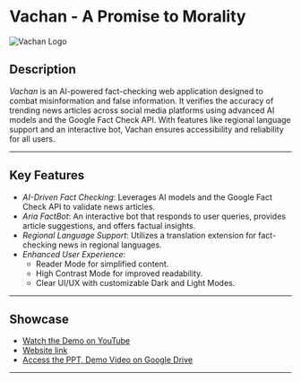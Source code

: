 # Vachan - A Promise to Morality

![Vachan Logo](https://pplx-res.cloudinary.com/image/upload/v1741530815/user_uploads/vaFaoCPkzLeSSgE/vachan_logo-removebg-preview.jpg)

## Description
*Vachan* is an AI-powered fact-checking web application designed to combat misinformation and false information. It verifies the accuracy of trending news articles across social media platforms using advanced AI models and the Google Fact Check API. With features like regional language support and an interactive bot, Vachan ensures accessibility and reliability for all users.

---

## Key Features

- *AI-Driven Fact Checking*: Leverages AI models and the Google Fact Check API to validate news articles.
- *Aria FactBot*: An interactive bot that responds to user queries, provides article suggestions, and offers factual insights.
- *Regional Language Support*: Utilizes a translation extension for fact-checking news in regional languages.
- *Enhanced User Experience*:
  - Reader Mode for simplified content.
  - High Contrast Mode for improved readability.
  - Clear UI/UX with customizable Dark and Light Modes.

---

## Showcase
- [Watch the Demo on YouTube](https://www.youtube.com/watch?v=7WnDl5LnKYM)
- [Website link](https://vachan1.vercel.app/landing)
- [Access the PPT, Demo Video on Google Drive](https://drive.google.com/drive/folders/1sRW1goXgG2rOL0CsMoWrP8IdkQLm7iZy?usp=sharing)

---
